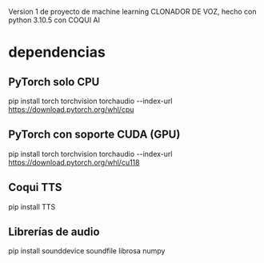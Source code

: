 Version 1 de proyecto de machine learning CLONADOR DE VOZ, hecho con python 3.10.5 con COQUI AI 

# dependencias

## PyTorch solo CPU
pip install torch torchvision torchaudio --index-url https://download.pytorch.org/whl/cpu

## PyTorch con soporte CUDA (GPU)
pip install torch torchvision torchaudio --index-url https://download.pytorch.org/whl/cu118

## Coqui TTS
pip install TTS

## Librerías de audio
pip install sounddevice soundfile librosa numpy

